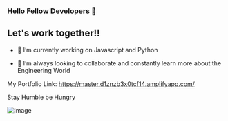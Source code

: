 ### Hello Fellow Developers 👋

## Let's work together!!

- 🔭 I’m currently working on Javascript and Python 

- 👯 I’m always looking to collaborate and constantly learn more about the Engineering World


My Portfolio Link: https://master.d1znzb3x0tcf14.amplifyapp.com/

Stay Humble be Hungry 

![image](https://user-images.githubusercontent.com/86543368/186727591-1e0437f4-7bfb-42e3-a1b5-148d4f7556f0.png)
